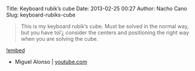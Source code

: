 Title: Keyboard rubik’s cube
Date: 2013-02-25 00:27
Author: Nacho Cano
Slug: keyboard-rubiks-cube

> This is my keyboard rubik’s cube. Must be solved in the normal way,
> but you have toï’¿ consider the centers and positioning the right way
> when you are solving the cube.

[!embed](https://www.youtube.com/watch?v=eeOCuVbDmQk)

- Miguel Alonso | [youtube.com][]

  [youtube.com]: https://www.youtube.com/watch?v=eeOCuVbDmQk
    "Keyboard rubik's cube"
